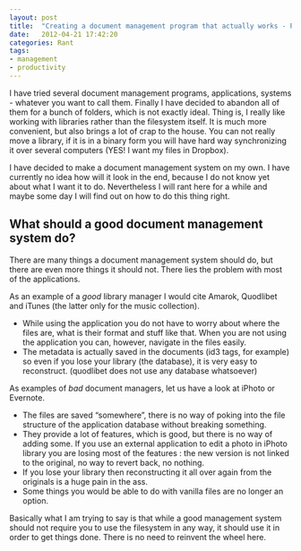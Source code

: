 ```yaml
---
layout: post
title:  "Creating a document management program that actually works - Part 1"
date:   2012-04-21 17:42:20
categories: Rant
tags:
- management
- productivity
---
```


I have tried several document management programs, applications, systems -
whatever you want to call them. Finally I have decided to abandon all of them
for a bunch of folders, which is not exactly ideal. Thing is, I really like
working with libraries rather than the filesystem itself. It is much more
convenient, but also brings a lot of crap to the house. You can not really move
a library, if it is in a binary form you will have hard way synchronizing it
over several computers (YES! I want my files in Dropbox).

I have decided to make a document management system on my own. I have currently
no idea how will it look in the end, because I do not know yet about what I
want it to do. Nevertheless I will rant here for a while and maybe some day I
will find out on how to do this thing right.

## What should a good document management system do?

There are many things a document management system should do, but there are
even more things it should not. There lies the problem with most of the
applications.

As an example of a *good* library manager I would cite Amarok, Quodlibet and
iTunes (the latter only for the music collection).

- While using the application you do not have to worry about where the files
are, what is their format and stuff like that. When you are not using the
application you can, however, navigate in the files easily.
- The metadata is actually saved in the documents (id3 tags, for example) so
even if you lose your library (the database), it is very easy to reconstruct.
(quodlibet does not use any database whatsoever)

As examples of *bad* document managers, let us have a look at iPhoto or Evernote.

- The files are saved “somewhere”, there is no way of poking into the file
structure of the application database without breaking something.
- They provide a lot of features, which is good, but there is no way of adding
some. If you use an external application to edit a photo in iPhoto library you
are losing most of the features : the new version is not linked to the
original, no way to revert back, no nothing.
- If you lose your library then reconstructing it all over again from the
originals is a huge pain in the ass.
- Some things you would be able to do with vanilla files are no longer an
option.

Basically what I am trying to say is that while a good management system should
not require you to use the filesystem in any way, it should use it in order to
get things done. There is no need to reinvent the wheel here.
